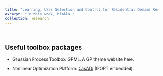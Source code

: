 ```yaml
---
title: "Learning, User Selection and Control for Residential Demand Response"
excerpt: "In this work, blabla "
collection: research
---
```

<p>&nbsp;</p>

Useful toolbox packages
-------

- Gaussian Process Toolbox: [GPML](http://www.gaussianprocess.org/gpml/code/matlab/doc/). A GP theme website [here](http://www.gaussianprocess.org/).

- Nonlinear Optimization Platform: [CasADi](https://web.casadi.org/docs/) (IPOPT embedded).

